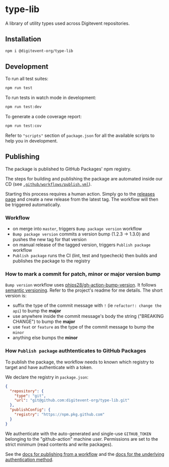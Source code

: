# type-lib

A library of utility types used across Digitevent repositories.

## Installation

```sh
npm i @digitevent-org/type-lib
```

## Development

To run all test suites:

```sh
npm run test
```

To run tests in watch mode in development:

```sh
npm run test:dev
```

To generate a code coverage report:

```sh
npm run test:cov
```

Refer to `"scripts"` section of `package.json` for all the available scripts to help you in development.

## Publishing

The package is published to GitHub Packages' npm registry.

The steps for building and publishing the package are automated inside our CD (see [`.github/workflows/publish.yml`](.github/workflows/publish.yml)).

Starting this process requires a human action. Simply go to the [releases page](https://github.com/digitevent-org/type-lib/releases) and create a new release from the latest tag. The workflow will then be triggered automatically.

### Workflow

- on merge into `master`, triggers `Bump package version` workflow
- `Bump package version` commits a version bump (1.2.3 -> 1.3.0) and pushes the new tag for that version
- on manual release of the tagged version, triggers `Publish package` workflow
- `Publish package` runs the CI (lint, test and typecheck) then builds and publishes the package to the registry

### How to mark a commit for patch, minor or major version bump

`Bump version` workflow uses [phips28/gh-action-bump-version](https://github.com/phips28/gh-action-bump-version). It follows [semantic versioning](https://semver.org/). Refer to the project's readme for me details. The short version is:

- suffix the type of the commit message with `!` (ie `refactor!: change the api`) to bump the **major**
- use anywhere inside the commit message's body the string ("BREAKING CHANGE") to bump the **major**
- use `feat` or `feature` as the type of the commit message to bump the `minor`
- anything else bumps the **minor**

### How `Publish package` authtenticates to GitHub Packages

To publish the package, the workflow needs to known which registry to target and have authenticate with a token.

We declare the registry in `package.json`:

```json
{
  "repository": {
    "type": "git",
    "url": "git@github.com:digitevent-org/type-lib.git"
  },
  "publishConfig": {
    "registry": "https://npm.pkg.github.com"
  }
}
```

We authenticate with the auto-generated and single-use `GITHUB_TOKEN` belonging to the "github-action" machine user. Permissions are set to the strict minimum (read contents and write packages).

See the [docs for publishing from a workflow](https://docs.github.com/en/actions/publishing-packages/publishing-nodejs-packages#publishing-packages-to-github-packages) and the [docs for the underlying authentication method](https://docs.github.com/en/packages/working-with-a-github-packages-registry/working-with-the-npm-registry#authenticating-to-github-packages).
